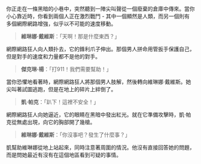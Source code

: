 你正走在一條黑暗的小巷中，突然聽到一陣尖叫聲從一個廢棄的倉庫中傳來。當你小心靠近時，你看到兩個人正在激烈戰鬥 - 其中一個顯然是人類，而另一個則有多個網際網路增強，似乎以不可能的速度移動。

> **維琳娜·戴維斯**：「天啊！那是什麼東西？」

網際網路狂人向人類扑去，它的鋒利爪子伸出。那個男人拼命用管扳手保護自己，但是對手的速度和力量都不是他的對手。

> **傑克琳·楊**：「打911！我們需要幫助！」

當你恐懼地看著時，網際網路狂人將那個男人肢解，然後轉向維琳娜·戴維斯。她尖叫著試圖逃跑，但是在地上的碎片上絆倒了。

> **凱·帕克**：「趴下！這裡不安全！」

網際網路狂人向她逼近，它的眼睛在黑暗中發出紅光。就在它準備攻擊時，凱·帕克從無處出現，向它的胸部開了幾槍。

> **維琳娜·戴維斯**：「你沒事吧？發生了什麼事？」

凱幫助維琳娜從地上站起來，同時注意著周圍的情況。他沒有直接回答她的問題，而是問她最近有沒有在這個地區看到可疑的事情。

